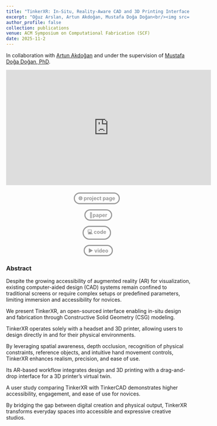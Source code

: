 ```yaml
---
title: "TinkerXR: In-Situ, Reality-Aware CAD and 3D Printing Interface for Novices"
excerpt: "Oğuz Arslan, Artun Akdoğan, Mustafa Doğa Doğan<br/><img src='/images/TinkerXR Teaser Figure.png' style='width:740px; border-radius: 20px; margin-top:10px; margin-bottom: 24px;'>"
author_profile: false
collection: publications
venue: ACM Symposium on Computational Fabrication (SCF)
date: 2025-11-2
---
```

In collaboration with [Artun Akdoğan](https://www.linkedin.com/in/artun-akdogan/) and under the supervision of [Mustafa Doğa Doğan, PhD](https://www.dogadogan.com/).




<iframe width="560" height="315" src="https://www.youtube.com/embed/vMncU4CuW0U" frameborder="0" allow="accelerometer; autoplay; clipboard-write; encrypted-media; gyroscope; picture-in-picture" allowfullscreen></iframe>



<!-- MAIN IMAGE 
<img src="/images/TinkerXR Main Figure.png" alt="TinkerXR Teaser" style="border-radius: 20px; width: 760px;">
-->

<div style="text-align: center; margin: 20px 0;"> <!-- Added margin for spacing -->

 <a href="https://tinkerxr.github.io/" 
     style="text-decoration: none; background-color: transparent; color: #999999; padding: 4px 10px; border-radius: 25px; text-align: center; display: inline-flex; align-items: center; justify-content: center; border: 3px solid #999999; transition: 0.1s; font-size: 14px; font-weight: bold; margin-right: 8px;"
     onmouseover="this.style.color='#333333'; this.style.borderColor='#333333';"
     onmouseout="this.style.color='#999999'; this.style.borderColor='#999999';">🌐 project page</a>

<a href="https://arxiv.org/pdf/2410.06113" style="text-decoration: none; background-color: transparent; color: #999999; padding: 4px 10px; border-radius: 25px; text-align: center; display: inline-flex; align-items: center; justify-content: center; border: 3px solid #999999; transition: 0.1s; font-size: 14px; font-weight: bold;" onmouseover="this.style.color='#333333'; this.style.borderColor='#333333';" onmouseout="this.style.color='#999999'; this.style.borderColor='#999999';">📄paper</a>

  <a href="https://github.com/TinkerXR/TinkerXR.github.io" 
     style="text-decoration: none; background-color: transparent; color: #999999; padding: 4px 10px; border-radius: 25px; text-align: center; display: inline-flex; align-items: center; justify-content: center; border: 3px solid #999999; transition: 0.1s; font-size: 14px; font-weight: bold; margin-right: 8px;"
     onmouseover="this.style.color='#333333'; this.style.borderColor='#333333';"
     onmouseout="this.style.color='#999999'; this.style.borderColor='#999999';">💻 code</a>

  <a href="https://www.youtube.com/watch?v=vMncU4CuW0U" 
     style="text-decoration: none; background-color: transparent; color: #999999; padding: 4px 10px; border-radius: 25px; text-align: center; display: inline-flex; align-items: center; justify-content: center; border: 3px solid #999999; transition: 0.1s; font-size: 14px; font-weight: bold;"
     onmouseover="this.style.color='#333333'; this.style.borderColor='#333333';"
     onmouseout="this.style.color='#999999'; this.style.borderColor='#999999';">▶️ video</a>

</div>



### Abstract

Despite the growing accessibility of augmented reality (AR) for visualization, existing computer-aided design (CAD) systems remain confined to traditional screens or require complex setups or predefined parameters, limiting immersion and accessibility for novices.

We present TinkerXR, an open-sourced interface enabling in-situ design and fabrication through Constructive Solid Geometry (CSG) modeling. 

TinkerXR operates solely with a headset and 3D printer, allowing users to design directly in and for their physical environments. 

By leveraging spatial awareness, depth occlusion, recognition of physical constraints, reference objects, and intuitive hand movement controls, TinkerXR enhances realism, precision, and ease of use. 

Its AR-based workflow integrates design and 3D printing with a drag-and-drop interface for a 3D printer’s virtual twin. 

A user study comparing TinkerXR with TinkerCAD demonstrates higher accessibility, engagement, and ease of use for novices. 

By bridging the gap between digital creation and physical output, TinkerXR transforms everyday spaces into accessible and expressive creative studios.

